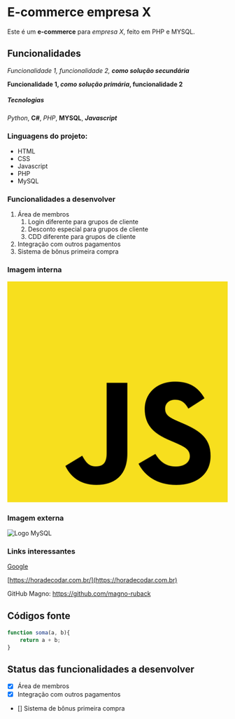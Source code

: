 # E-commerce empresa X

Este é um **e-commerce** para *empresa X*, feito em PHP e MYSQL.

## Funcionalidades

_Funcionalidade 1, funcionalidade 2, **como solução secundária**_

**Funcionalidade 1, _como solução primária_, funcionalidade 2**

##### Tecnologias

*Python*, **C#**, _PHP_, __MYSQL__, *__Javascript__*

### Linguagens do projeto:

* HTML
* CSS
* Javascript
* PHP
* MySQL

### Funcionalidades a desenvolver

1. Área de membros
    1. Login diferente para grupos de cliente
    2. Desconto especial para grupos de cliente
    3. CDD diferente para grupos de cliente
2. Integração com outros pagamentos
3. Sistema de bônus primeira compra

### Imagem interna

[![Logo Javascript](img/javascript.png)](https://www.javascript.com/)

### Imagem externa

![Logo MySQL](https://www.freepnglogos.com/uploads/logo-mysql-png/logo-mysql-mysql-logo-png-images-are-download-crazypng-21.png)

### Links interessantes

[Google](https://www.google.com.br)

[https://horadecodar.com.br/](https://horadecodar.com.br)

GitHub Magno: https://github.com/magno-ruback

## Códigos fonte

```javascript
function soma(a, b){
    return a + b;
}
```

## Status das funcionalidades a desenvolver

- [x] Área de membros
- [x] Integração com outros pagamentos
- [] Sistema de bônus primeira compra